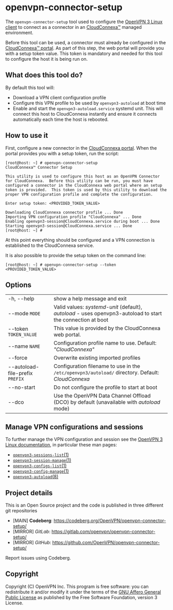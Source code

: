 openvpn-connector-setup
=======================

The `openvpn-connector-setup` tool used to configure the
[OpenVPN 3 Linux client](https://community.openvpn.net/openvpn/wiki/OpenVPN3Linux)
to connect as a connector in an
[CloudConnexa™](https://openvpn.net/cloud-docs/owner/connectors/connector-user-guides/installing-a-connector-for-linux.html)
managed environment.

Before this tool can be used, a connector must already be configured in the
[CloudConnexa™ portal](https://myaccount.openvpn.com/).  As part of this step,
the web portal will provide you with a setup token value.  This token is
mandatory and needed for this tool to configure the host it is being run on.


What does this tool do?
-----------------------
By default this tool will:
* Download a VPN client configuration profile
* Configure this VPN profile to be used by `openvpn3-autoload` at boot time
* Enable and start the `openvpn3-autoload.service` systemd unit.  This will
  connect this host to CloudConnexa instantly and ensure it connects
  automatically each time the host is rebooted.


How to use it
-------------
First, configure a new connector in the
[CloudConnexa portal](https://myaccount.openvpn.com/).  When the portal
provides you with a setup token, run the script:

    [root@host: ~] # openvpn-connector-setup
    CloudConnexa™ Connector Setup

    This utility is used to configure this host as an OpenVPN Connector
    for CloudConnexa.  Before this utility can be run, you must have
    configured a connector in the CloudConnexa web portal where an setup
    token is provided.  This token is used by this utility to download the
    proper VPN configuration profile and complete the configuration.

    Enter setup token: <PROVIDED_TOKEN_VALUE>

    Downloading CloudConnexa connector profile ... Done
    Importing VPN configuration profile "CloudConnexa" ... Done
    Enabling openvpn3-session@CloudConnexa.service during boot ... Done
    Starting openvpn3-session@CloudConnexa.service ... Done
    [root@host: ~] #

At this point everything should be configured and a VPN connection is
established to the CloudConnexa service.

It is also possible to provide the setup token on the command line:

    [root@host: ~] # openvpn-connector-setup --token <PROVIDED_TOKEN_VALUE>


Options
-------
|                                    |                                                                                                             |
|------------------------------------|-------------------------------------------------------------------------------------------------------------|
|-h, --help                          | show a help message and exit                                                                                |
|--mode `MODE`                       | Valid values: _systemd-unit_ (default), _autoload_ - uses openvpn3-autoload to start the connection at boot |
|--token `TOKEN_VALUE`               | This value is provided by the CloudConnexa web portal.                                                     |
|--name `NAME`                       | Configuration profile name to use. Default: _"CloudConnexa"_                                                |
|--force                             | Overwrite existing imported profiles                                                                        |
|--autoload-file-prefix  `PREFIX`    | Configuration filename to use in the `/etc/openvpn3/autoload/` directory. Default: _CloudConnexa_           |
|--no-start                          | Do not configure the profile to start at boot                                                               |
|--dco                               | Use the OpenVPN Data Channel Offload (DCO) by default (unavailable with _autoload_ mode)                    |


Manage VPN configurations and sessions
--------------------------------------
To further manage the VPN configuration and session see the
[OpenVPN 3 Linux documentation](https://github.com/OpenVPN/openvpn3-linux/tree/master/docs/man/),
in particular these man pages:

* [`openvpn3-sessions-list`\(1)](https://github.com/OpenVPN/openvpn3-linux/blob/master/docs/man/openvpn3-sessions-list.1.rst)
* [`openvpn3-session-manage`\(1)](https://github.com/OpenVPN/openvpn3-linux/blob/master/docs/man/openvpn3-session-manage.1.rst)
* [`openvpn3-configs-list`\(1)](https://github.com/OpenVPN/openvpn3-linux/blob/master/docs/man/openvpn3-configs-list.1.rst)
* [`openvpn3-config-manage`\(1)](https://github.com/OpenVPN/openvpn3-linux/blob/master/docs/man/openvpn3-config-manage.1.rst)
* [`openvpn3-autoload`\(8)](https://github.com/OpenVPN/openvpn3-linux/blob/master/docs/man/openvpn3-autoload.8.rst)


Project details
---------------

This is an Open Source project and the code is published in three different git repositories

* [MAIN] **Codeberg**: https://codeberg.org/OpenVPN/openvpn-connector-setup/
* [MIRROR] *GitLab*: https://gitlab.com/openvpn/openvpn-connector-setup/
* [MIRROR] *GitHub*: https://github.com/OpenVPN/openvpn-connector-setup/

Report issues using Codeberg.

Copyright
---------
Copyright (C) OpenVPN Inc.  This program is free software: you can
redistribute it and/or modify it under the terms of the
[GNU Affero General Public License](https://www.gnu.org/licenses/agpl-3.0.html)
as published by the Free Software Foundation, version 3 License.
